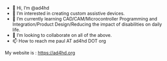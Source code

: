 - 👋 Hi, I’m @ad4hd
- 👀 I’m interested in creating custom assistive devices.
- 🌱 I’m currently learning CAD/CAM/Microcontroller Programming and Integration/Product Design/Reducing the impact of disabilities on daily life.
- 💞️ I’m looking to collaborate on all of the above.
- 📫 How to reach me paul AT ad4hd DOT org

My website is : <https://ad4hd.org>

<!---
ad4hd/ad4hd is a ✨ special ✨ repository because its `README.md` (this file) appears on your GitHub profile.
You can click the Preview link to take a look at your changes.
--->
